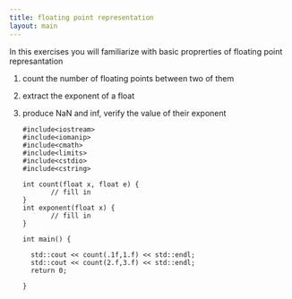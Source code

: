 ```yaml
---
title: floating point representation
layout: main
---
```


In this exercises you will familiarize with basic proprerties of floating point represantation

1. count the number of floating points between two of them
2. extract the exponent of a float
3. produce NaN and inf, verify the value of their exponent

       #include<iostream>
       #include<iomanip>
       #include<cmath>
       #include<limits>
       #include<cstdio>
       #include<cstring>
       
       int count(float x, float e) {
              // fill in
       } 
       int exponent(float x) {
              // fill in
       }

       int main() {

         std::cout << count(.1f,1.f) << std::endl;
         std::cout << count(2.f,3.f) << std::endl;
         return 0;

       }
